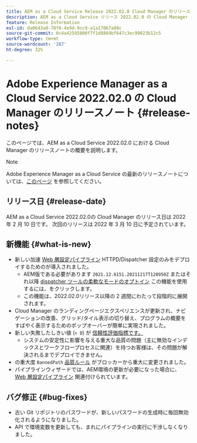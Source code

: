 ```yaml
---
title: AEM as a Cloud Service Release 2022.02.0 Cloud Manager のリリースノート
description: AEM as a Cloud Service リリース 2022.02.0 の Cloud Manager のリリースノートです.
feature: Release Information
exl-id: da0643a0-78f8-4e9d-9cc9-a1a17067a08c
source-git-commit: 0c4a42595800f7f1d0869bf647c3ec99023b12c5
workflow-type: tm+mt
source-wordcount: '287'
ht-degree: 32%

---
```


# Adobe Experience Manager as a Cloud Service 2022.02.0 の Cloud Manager のリリースノート {#release-notes}

このページでは、AEM as a Cloud Service 2022.02.0 における Cloud Manager のリリースノートの概要を説明します。

>[!NOTE]
>
>Adobe Experience Manager as a Cloud Service の最新のリリースノートについては、[このページ](/help/release-notes/release-notes-cloud/release-notes-current.md) を参照してください。

## リリース日 {#release-date}

AEM as a Cloud Service 2022.02.0の Cloud Manager のリリース日は 2022 年 2 月 10 日です。 次回のリリースは 2022 年 3 月 10 日に予定されています。

## 新機能 {#what-is-new}

* 新しい加速 [Web 層設定パイプライン](/help/implementing/cloud-manager/configuring-pipelines/introduction-ci-cd-pipelines.md#web-tier-config-pipelines) HTTPD/Dispatcher 設定のみをデプロイするためのが導入されました。
   * AEM版である必要があります `2021.12.6151.20211217T120950Z` またはそれ以降 [dispatcher ツールの柔軟なモードのオプトイン](/help/implementing/dispatcher/disp-overview.md#validation-debug) この機能を使用するには、をクリックします。
   * この機能は、2022.02.0リリース以降の 2 週間にわたって段階的に展開されます。
* Cloud Manager のランディングページエクスペリエンスが更新され、ナビゲーションの改善、グリッド/タイル表示の切り替え、プログラムの概要をすばやく表示するためのポップオーバーが簡単に実現されました。
* 新しい失敗したしきい値 (`< D`) が [信頼性評価指標です。](/help/implementing/cloud-manager/code-quality-testing.md#understanding-code-quality-rules)
   * システムの安定性に影響を与える重大な品質の問題（主に無効なインデックスとワークフロープロセスに関連）を持つお客様は、その問題が解決されるまでデプロイできません。
* の重大度 `BannedPath` [品質ルール](/help/implementing/cloud-manager/code-quality-testing.md#understanding-code-quality-rules) がブロッカーから重大に変更されました。
* パイプラインウィザードでは、AEM環境の更新が必要になった場合に、 [Web 層設定パイプライン](/help/implementing/cloud-manager/configuring-pipelines/introduction-ci-cd-pipelines.md#web-tier-config-pipelines) 関連付けられています。

## バグ修正 {#bug-fixes}

* 古い Git リポジトリのパスワードが、新しいパスワードの生成時に毎回無効化されるようになりました。
* API で環境変数を更新しても、まれにパイプラインの実行に干渉しなくなりました。
